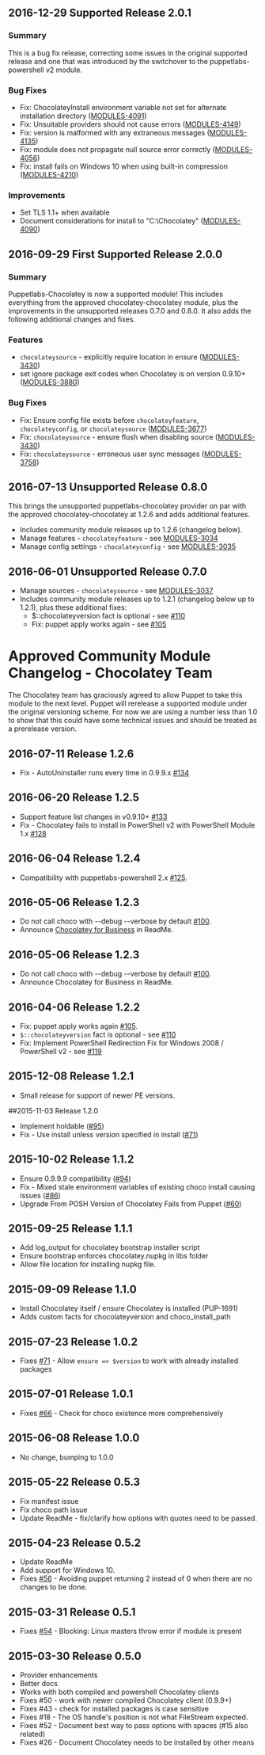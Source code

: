 ## 2016-12-29 Supported Release 2.0.1

### Summary

This is a bug fix release, correcting some issues in the original supported release and one that was introduced by the switchover to the puppetlabs-powershell v2 module.

### Bug Fixes

- Fix: ChocolateyInstall environment variable not set for alternate installation directory ([MODULES-4091](https://tickets.puppetlabs.com/browse/MODULES-4091))
- Fix: Unsuitable providers should not cause errors ([MODULES-4149](https://tickets.puppetlabs.com/browse/MODULES-4149))
- Fix: version is malformed with any extraneous messages ([MODULES-4135](https://tickets.puppetlabs.com/browse/MODULES-4135))
- Fix: module does not propagate null source error correctly ([MODULES-4056](https://tickets.puppetlabs.com/browse/MODULES-4056))
- Fix: install fails on Windows 10 when using built-in compression ([MODULES-4210](https://tickets.puppetlabs.com/browse/MODULES-4210))

### Improvements

- Set TLS 1.1+ when available
- Document considerations for install to "C:\Chocolatey" ([MODULES-4090](https://tickets.puppetlabs.com/browse/MODULES-4090))


## 2016-09-29 First Supported Release 2.0.0

### Summary

Puppetlabs-Chocolatey is now a supported module! This includes everything from the approved chocolatey-chocolatey module, plus the improvements in the unsupported releases 0.7.0 and 0.8.0. It also adds the following additional changes and fixes.

### Features

- `chocolateysource` - explicitly require location in ensure ([MODULES-3430](https://tickets.puppet.com/browse/MODULES-3430))
- set ignore package exit codes when Chocolatey is on version 0.9.10+ ([MODULES-3880](https://tickets.puppet.com/browse/MODULES-3880))

### Bug Fixes

- Fix: Ensure config file exists before `chocolateyfeature`, `chocolateyconfig`, or `chocolateysource` ([MODULES-3677](https://tickets.puppet.com/browse/MODULES-3677))
- Fix: `chocolateysource` - ensure flush when disabling source ([MODULES-3430](https://tickets.puppet.com/browse/MODULES-3430))
- Fix: `chocolateysource` - erroneous user sync messages ([MODULES-3758](https://tickets.puppet.com/browse/MODULES-3758))


## 2016-07-13 Unsupported Release 0.8.0

This brings the unsupported puppetlabs-chocolatey provider on par with the approved chocolatey-chocolatey at 1.2.6 and adds additional features.

 * Includes community module releases up to 1.2.6 (changelog below).
 * Manage features - `chocolateyfeature` - see [MODULES-3034](https://tickets.puppet.com/browse/MODULES-3034)
 * Manage config settings - `chocolateyconfig` - see [MODULES-3035](https://tickets.puppet.com/browse/MODULES-3035)


## 2016-06-01 Unsupported Release 0.7.0

 * Manage sources - `chocolateysource` - see [MODULES-3037](https://tickets.puppetlabs.com/browse/MODULES-3037)
 * Includes community module releases up to 1.2.1 (changelog below up to 1.2.1), plus these additional fixes:
   * $::chocolateyversion fact is optional - see [#110](https://github.com/chocolatey/puppet-chocolatey/issues/110)
   * Fix: puppet apply works again - see [#105](https://github.com/chocolatey/puppet-chocolatey/issues/105)


# Approved Community Module Changelog - Chocolatey Team

The Chocolatey team has graciously agreed to allow Puppet to take this module
to the next level. Puppet will rerelease a supported module under the original
versioning scheme. For now we are using a number less than 1.0 to show that this
could have some technical issues and should be treated as a prerelease version.

## 2016-07-11 Release 1.2.6

- Fix - AutoUninstaller runs every time in 0.9.9.x [#134](https://github.com/chocolatey/puppet-chocolatey/issues/134)


## 2016-06-20 Release 1.2.5

- Support feature list changes in v0.9.10+ [#133](https://github.com/chocolatey/puppet-chocolatey/issues/133)
- Fix - Chocolatey fails to install in PowerShell v2 with PowerShell Module 1.x [#128](https://github.com/chocolatey/puppet-chocolatey/issues/128)


## 2016-06-04 Release 1.2.4

- Compatibility with puppetlabs-powershell 2.x [#125](https://github.com/chocolatey/puppet-chocolatey/issues/125).


## 2016-05-06 Release 1.2.3

- Do not call choco with --debug --verbose by default [#100](https://github.com/chocolatey/puppet-chocolatey/issues/100).
- Announce [Chocolatey for Business](https://chocolatey.org/compare) in ReadMe.


## 2016-05-06 Release 1.2.3

- Do not call choco with --debug --verbose by default [#100](https://github.com/chocolatey/puppet-chocolatey/issues/100).
- Announce Chocolatey for Business in ReadMe.


## 2016-04-06 Release 1.2.2

- Fix: puppet apply works again [#105](https://github.com/chocolatey/puppet-chocolatey/issues/105).
- `$::chocolateyversion` fact is optional - see [#110](https://github.com/chocolatey/puppet-chocolatey/issues/110)
- Fix: Implement PowerShell Redirection Fix for Windows 2008 / PowerShell v2 - see [#119](https://github.com/chocolatey/puppet-chocolatey/issues/119)


## 2015-12-08 Release 1.2.1

- Small release for support of newer PE versions.


##2015-11-03 Release 1.2.0

- Implement holdable ([#95](https://github.com/chocolatey/puppet-chocolatey/issues/95))
- Fix - Use install unless version specified in install ([#71](https://github.com/chocolatey/puppet-chocolatey/issues/71))


## 2015-10-02 Release 1.1.2

- Ensure 0.9.9.9 compatibility ([#94](https://github.com/chocolatey/puppet-chocolatey/issues/94))
- Fix - Mixed stale environment variables of existing choco install causing issues ([#86](https://github.com/chocolatey/puppet-chocolatey/issues/86))
- Upgrade From POSH Version of Chocolatey Fails from Puppet ([#60](https://github.com/chocolatey/puppet-chocolatey/issues/60))


## 2015-09-25 Release 1.1.1

- Add log_output for chocolatey bootstrap installer script
- Ensure bootstrap enforces chocolatey.nupkg in libs folder
- Allow file location for installing nupkg file.


## 2015-09-09 Release 1.1.0

- Install Chocolatey itself / ensure Chocolatey is installed (PUP-1691)
- Adds custom facts for chocolateyversion and choco_install_path


## 2015-07-23 Release 1.0.2

- Fixes [#71](https://github.com/chocolatey/puppet-chocolatey/issues/71) - Allow `ensure => $version` to work with already installed packages


## 2015-07-01 Release 1.0.1

- Fixes [#66](https://github.com/chocolatey/puppet-chocolatey/issues/66) - Check for choco existence more comprehensively


## 2015-06-08 Release 1.0.0

- No change, bumping to 1.0.0


## 2015-05-22 Release 0.5.3

- Fix manifest issue
- Fix choco path issue
- Update ReadMe - fix/clarify how options with quotes need to be passed.


## 2015-04-23 Release 0.5.2

- Update ReadMe
- Add support for Windows 10.
- Fixes [#56](https://github.com/chocolatey/puppet-chocolatey/pull/56) - Avoiding puppet returning 2 instead of 0 when there are no changes to be done.


## 2015-03-31 Release 0.5.1

- Fixes [#54](https://github.com/chocolatey/puppet-chocolatey/issues/54) - Blocking: Linux masters throw error if module is present


## 2015-03-30 Release 0.5.0

- Provider enhancements
- Better docs
- Works with both compiled and powershell Chocolatey clients
- Fixes #50 - work with newer compiled Chocolatey client (0.9.9+)
- Fixes #43 - check for installed packages is case sensitive
- Fixes #18 - The OS handle's position is not what FileStream expected.
- Fixes #52 - Document best way to pass options with spaces (#15 also related)
- Fixes #26 - Document Chocolatey needs to be installed by other means
